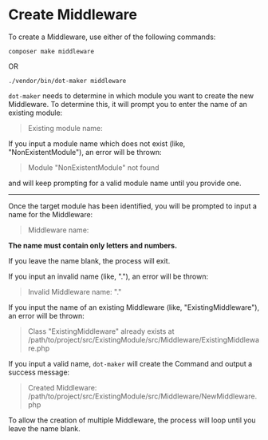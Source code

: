 # Create Middleware

To create a Middleware, use either of the following commands:

```shell
composer make middleware
```

OR

```shell
./vendor/bin/dot-maker middleware
```

`dot-maker` needs to determine in which module you want to create the new Middleware.
To determine this, it will prompt you to enter the name of an existing module:

> Existing module name:

If you input a module name which does not exist (like, "NonExistentModule"), an error will be thrown:

> Module "NonExistentModule" not found

and will keep prompting for a valid module name until you provide one.

---

Once the target module has been identified, you will be prompted to input a name for the Middleware:

> Middleware name:

**The name must contain only letters and numbers.**

If you leave the name blank, the process will exit.

If you input an invalid name (like, "."), an error will be thrown:

> Invalid Middleware name: "."

If you input the name of an existing Middleware (like, "ExistingMiddleware"), an error will be thrown:

> Class "ExistingMiddleware" already exists at /path/to/project/src/ExistingModule/src/Middleware/ExistingMiddleware.php

If you input a valid name, `dot-maker` will create the Command and output a success message:

> Created Middleware: /path/to/project/src/ExistingModule/src/Middleware/NewMiddleware.php

To allow the creation of multiple Middleware, the process will loop until you leave the name blank.
